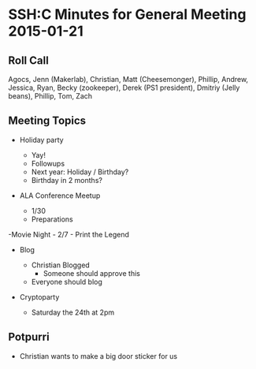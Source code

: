 SSH:C Minutes for General Meeting 2015-01-21
===========================================

Roll Call
---------
Agocs, Jenn (Makerlab), Christian, Matt (Cheesemonger), Phillip, Andrew, Jessica, Ryan, Becky (zookeeper), Derek (PS1 president), Dmitriy (Jelly beans), Phillip, Tom, Zach

Meeting Topics
--------------

- Holiday party
	- Yay!
	- Followups
	- Next year: Holiday / Birthday?
	- Birthday in 2 months?

- ALA Conference Meetup
	- 1/30
	- Preparations

-Movie Night
	- 2/7
	- Print the Legend

- Blog
	- Christian Blogged
		- Someone should approve this
	- Everyone should blog

- Cryptoparty
	- Saturday the 24th at 2pm


Potpurri
--------

- Christian wants to make a big door sticker for us

